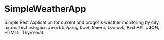 # SimpleWeatherApp
Simple Rest Application for current and progosis weather monitoring by city name.
Technologies: Java EE,Spring Boot, Maven, Lombok, Rest API, JSON, HTML5, Thymeleaf.
